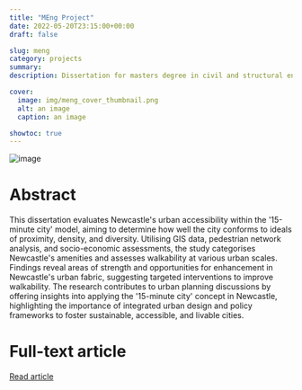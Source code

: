```yaml
---
title: "MEng Project"
date: 2022-05-20T23:15:00+00:00
draft: false

slug: meng
category: projects
summary:
description: Dissertation for masters degree in civil and structural engineering.

cover:
  image: img/meng_cover_thumbnail.png
  alt: an image
  caption: an image

showtoc: true
---
```


![image](img/meng_cover_thumbnail.png "Cover")


# Abstract

This dissertation evaluates Newcastle's urban accessibility within the '15-minute city' model, aiming to determine how well the city conforms to ideals of proximity, density, and diversity. Utilising GIS data, pedestrian network analysis, and socio-economic assessments, the study categorises Newcastle's amenities and assesses walkability at various urban scales. Findings reveal areas of strength and opportunities for enhancement in Newcastle's urban fabric, suggesting targeted interventions to improve walkability. The research contributes to urban planning discussions by offering insights into applying the '15-minute city' concept in Newcastle, highlighting the importance of integrated urban design and policy frameworks to foster sustainable, accessible, and livable cities.

# Full-text article

[Read article](/pdfs/Dissertation.pdf)

